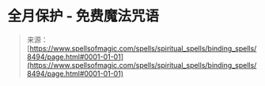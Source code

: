 <!--yml

category: 未分类

date: 2024-06-12 18:43:52

-->

# 全月保护 - 免费魔法咒语

> 来源：[https://www.spellsofmagic.com/spells/spiritual_spells/binding_spells/8494/page.html#0001-01-01](https://www.spellsofmagic.com/spells/spiritual_spells/binding_spells/8494/page.html#0001-01-01)
